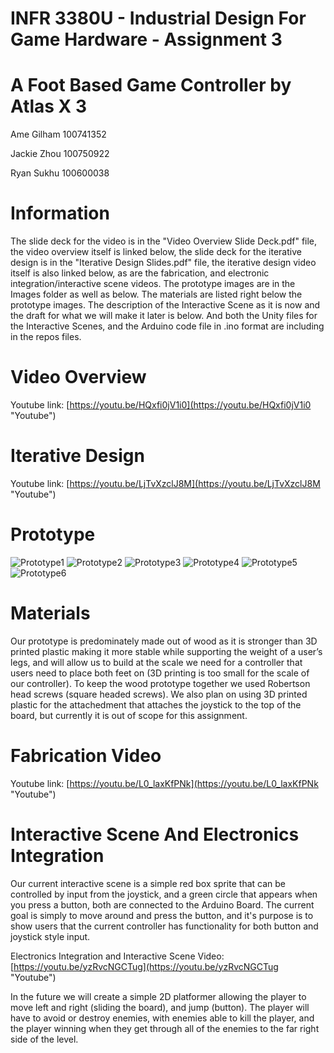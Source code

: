 # INFR 3380U - Industrial Design For Game Hardware - Assignment 3

# A Foot Based Game Controller by Atlas X 3

Ame Gilham 100741352

Jackie Zhou 100750922

Ryan Sukhu 100600038

# Information

The slide deck for the video is in the "Video Overview Slide Deck.pdf" file, the video overview itself is linked below, 
the slide deck for the iterative design is in the "Iterative Design Slides.pdf" file, the iterative design video itself 
is also linked below, as are the fabrication, and electronic integration/interactive scene videos. The prototype images 
are in the Images folder as well as below. The materials are listed right below the prototype images. The description of
the Interactive Scene as it is now and the draft for what we will make it later is below. And both the Unity files for 
the Interactive Scenes, and the Arduino code file in .ino format are including in the repos files.

# Video Overview

Youtube link: [https://youtu.be/HQxfi0jV1i0](https://youtu.be/HQxfi0jV1i0 "Youtube")

# Iterative Design

Youtube link: [https://youtu.be/LjTvXzclJ8M](https://youtu.be/LjTvXzclJ8M "Youtube")

# Prototype

![Prototype1](Images/Prototype1.jpg)
![Prototype2](Images/Prototype2.jpg)
![Prototype3](Images/Prototype3.jpg)
![Prototype4](Images/Prototype4.jpg)
![Prototype5](Images/Prototype5.jpg)
![Prototype6](Images/Prototype6.jpg)

# Materials
Our prototype is predominately made out of wood as it is stronger than 3D printed plastic making it more stable while supporting the weight of a user’s legs, and will allow us to build at the scale we need for a controller that users need to place both feet on (3D printing is too small for the scale of our controller). To keep the wood prototype together we used Robertson head screws (square headed screws). We also plan on using 3D printed plastic for the attachedment that attaches the joystick to the top of the board, but currently it is out of scope for this assignment. 

# Fabrication Video

Youtube link: [https://youtu.be/L0_laxKfPNk](https://youtu.be/L0_laxKfPNk "Youtube")

# Interactive Scene And Electronics Integration

Our current interactive scene is a simple red box sprite that can be controlled by input from the joystick, and a green circle that appears when you press a button, both are connected to the Arduino Board. 
The current goal is simply to move around and press the button, and it's purpose is to show users that the current controller has functionality for both button and joystick style input.

Electronics Integration and Interactive Scene Video: [https://youtu.be/yzRvcNGCTug](https://youtu.be/yzRvcNGCTug "Youtube")

In the future we will create a simple 2D platformer allowing the player to move left and right (sliding the board), and jump (button). The player will have to avoid 
or destroy enemies, with enemies able to kill the player, and the player winning when they get through all of the enemies to the far right side of the level.
